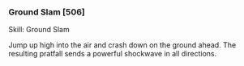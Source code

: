 ### Ground Slam [506]

Skill: Ground Slam

Jump up high into the air and crash down on the ground ahead. The resulting pratfall sends a powerful shockwave in all directions.